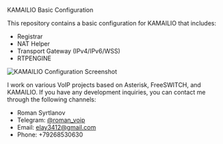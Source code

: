 KAMAILIO Basic Configuration

This repository contains a basic configuration for KAMAILIO that includes:
- Registrar
- NAT Helper
- Transport Gateway (IPv4/IPv6/WSS)
- RTPENGINE

![KAMAILIO Configuration Screenshot](https://i.ibb.co/fCdGtZT/kamailio-logo-2015.png)

I work on various VoIP projects based on Asterisk, FreeSWITCH, and KAMAILIO. If you have any development inquiries, you can contact me through the following channels:

- Roman Syrtlanov
- Telegram: [@roman_voip](https://t.me/roman_voip)
- Email: [elay3412@gmail.com](mailto:elay3412@gmail.com)
- Phone: +79268530630
